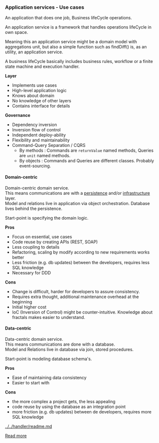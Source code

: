 ### Application services - Use cases

An application that does one job, Business lifeCycle operations.  

An application service is a framework that handles operations lifeCycle in own space.  

Meaning this an application service might be a domain model with aggregations unit, but also 
a simple function such as findDiff() is, as an utility, an application service.   

 
A business lifeCycle basically includes business rules, workflow or a finite state machine and execution handler.

**Layer**
+ Implements use cases
+ High-level application logic
+ Knows about domain
+ No knowledge of other layers
+ Contains interface for details

**Governance**  
+ Dependency inversion  
+ Inversion flow of control  
+ Independent deploy-ability  
+ Flexibility and maintainability  
+ Command-Query Separation  / CQRS    
   + By methods : Commands are `returnValue` named methods, Queries are `unit` named methods.  
   + By objects : Commands and Queries are different classes. Probably event-sourcing.  

#### Domain-centric  
Domain-centric domain service.  
This means communications are with a [persistence](../../handler/readme.md) and/or [infrastructure](../Storage/readme.md) layer.  
Model and relations live in application via object orchestration. 
Database lives behind the persistence.  

Start-point is specifying the domain logic.  

**Pros**
+ Focus on essential, use cases
+ Code reuse by creating APIs (REST, SOAP)
+ Less coupling to details
+ Refactoring, scaling by modify according to new requirements works better
+ Less friction (e.g. db updates) between the developers, requires less SQL knowledge
+ Necessary for DDD

**Cons**
+ Change is difficult, harder for developers to assure consistency. 
+ Requires extra thought, additional maintenance overhead at the beginning
+ Initial higher cost
+ IoC (Inversion of Control) might be counter-intuitive. Knowledge about fractals makes easier to understand.


#### Data-centric  
Data-centric domain service.  
This means communications are done with a database.  
Model and Relations live in database via join, stored procedures.   

Start-point is modeling database schema's.  

**Pros**  
+ Ease of maintaining data consistency
+ Easier to start with

**Cons**  
+ the more complex a project gets, the less appealing
+ code reuse by using the database as an integration point
+ more friction (e.g. db updates) between de developers, requires more SQL knowledge


[../../handler/readme.md](../../handler/readme.md)
 
 
[Read more](http://www.matthewrenze.com/presentations/clean-architecture.pdf)


